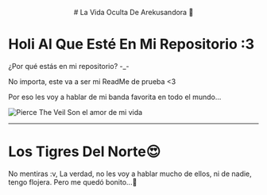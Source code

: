 <p align="center">
# La Vida Oculta De Arekusandora 🧛
</p>

# Holi Al Que Esté En Mi Repositorio :3

¿Por qué estás en mi repositorio? -_-

No importa, este va a ser mi ReadMe de prueba <3

Por eso les voy a hablar de mi banda favorita en todo el mundo...

![Pierce The Veil Son el amor de mi vida](https://i.pinimg.com/564x/50/50/30/505030940dd9b95511c5ca0fb5912991.jpg)

------------------------------------------------------------------------------------------------------------------

# Los Tigres Del Norte😍

No mentiras :v, La verdad, no les voy a hablar mucho de ellos, ni de nadie, tengo flojera.
Pero me quedó bonito...🥱
